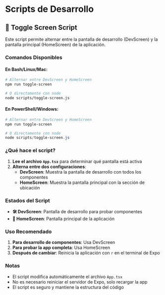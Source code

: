 # Scripts de Desarrollo

## 🔄 Toggle Screen Script

Este script permite alternar entre la pantalla de desarrollo (DevScreen) y la pantalla principal (HomeScreen) de la aplicación.

### Comandos Disponibles

#### En Bash/Linux/Mac:

```bash
# Alternar entre DevScreen y HomeScreen
npm run toggle-screen

# O directamente con node
node scripts/toggle-screen.js
```

#### En PowerShell/Windows:

```powershell
# Alternar entre DevScreen y HomeScreen
npm run toggle-screen

# O directamente con node
node scripts/toggle-screen.js
```

### ¿Qué hace el script?

1. **Lee el archivo `App.tsx`** para determinar qué pantalla está activa
2. **Alterna entre dos configuraciones**:
   - **DevScreen**: Muestra la pantalla de desarrollo con todos los componentes
   - **HomeScreen**: Muestra la pantalla principal con la sección de ubicación

### Estados del Script

- **🛠️ DevScreen**: Pantalla de desarrollo para probar componentes
- **📱 HomeScreen**: Pantalla principal de la aplicación

### Uso Recomendado

1. **Para desarrollo de componentes**: Usa DevScreen
2. **Para probar la app completa**: Usa HomeScreen
3. **Después de cambiar**: Reinicia la aplicación con `r` en el terminal de Expo

### Notas

- El script modifica automáticamente el archivo `App.tsx`
- No es necesario reiniciar el servidor de Expo, solo recargar la app
- El script es seguro y mantiene la estructura del código





















